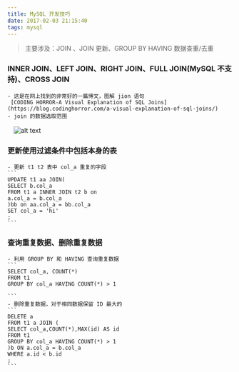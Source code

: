 ```yaml
---
title: MySQL 开发技巧
date: 2017-02-03 21:15:40
tags: mysql
---
```


>主要涉及：JOIN 、JOIN 更新、GROUP BY HAVING 数据查重/去重
<!-- more -->

### INNER JOIN、LEFT JOIN、RIGHT JOIN、FULL JOIN(MySQL 不支持)、CROSS JOIN
	- 这是在网上找到的非常好的一篇博文，图解 jion 语句
	 [CODING HORROR-A Visual Explanation of SQL Joins](https://blog.codinghorror.com/a-visual-explanation-of-sql-joins/)
	- join 的数据选取范围
　![alt text](http://7xs09x.com1.z0.glb.clouddn.com/160725-imooc-mysql-development-skills-notes-001.png)
### 更新使用过滤条件中包括本身的表
	- 更新 t1 t2 表中 col_a 重复的字段
	```
	UPDATE t1 aa JOIN(
	SELECT b.col_a
	FROM t1 a INNER JOIN t2 b on
	a.col_a = b.col_a
	)bb on aa.col_a = bb.col_a
	SET col_a = 'hi'
	;
	```
### 查询重复数据、删除重复数据
	- 利用 GROUP BY 和 HAVING 查询重复数据
	```
	SELECT col_a, COUNT(*)
	FROM t1
	GROUP BY col_a HAVING COUNT(*) > 1

	```
	- 删除重复数据，对于相同数据保留 ID 最大的
	```
	DELETE a
	FROM t1 a JOIN (
	SELECT col_a,COUNT(*),MAX(id) AS id
	FROM t1
	GROUP BY col_a HAVING COUNT(*) > 1
	)b ON a.col_a = b.col_a
	WHERE a.id < b.id
	;
	```
